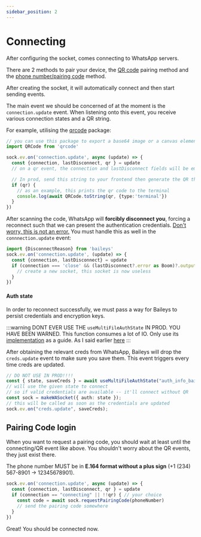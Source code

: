 ```yaml
---
sidebar_position: 2
---
```


# Connecting

After configuring the socket, comes connecting to WhatsApp servers.

There are 2 methods to pair your device, the [QR code](https://faq.whatsapp.com/1317564962315842) pairing method and the [phone number/pairing code](https://faq.whatsapp.com/1324084875126592) method.

After creating the socket, it will automatically connect and then start sending events.

The main event we should be concerned of at the moment is the `connection.update` event.
When listening onto this event, you receive various connection states and a QR string.

For example, utilising the [qrcode](https://www.npmjs.com/package/qrcode) package:
```ts
// you can use this package to export a base64 image or a canvas element.
import QRCode from 'qrcode'

sock.ev.on('connection.update', async (update) => {
  const {connection, lastDisconnect, qr } = update
  // on a qr event, the connection and lastDisconnect fields will be empty

  // In prod, send this string to your frontend then generate the QR there
  if (qr) {
    // as an example, this prints the qr code to the terminal
    console.log(await QRCode.toString(qr, {type:'terminal'})
  }
})
```

After scanning the code, WhatsApp will **forcibly disconnect you**, forcing a reconnect such that we can present the authentication credentials.
<u>Don't worry, this is not an error.</u>
You must handle this as well in the `connnection.update` event:
```ts
import {DisconnectReason} from 'baileys'
sock.ev.on('connection.update', (update) => {
  const {connection, lastDisconnect} = update
  if (connection === 'close' && (lastDisconnect?.error as Boom)?.output?.statusCode === DisconnectReason.restartRequired) {
    // create a new socket, this socket is now useless
  }
})
```

#### Auth state
In order to reconnect successfully, we must pass a way for Baileys to persist credentials and encryption keys.

:::warning
DONT EVER USE THE `useMultiFileAuthState` IN PROD. YOU HAVE BEEN WARNED.
This function consumes a lot of IO. Only use its [implementation](https://github.com/WhiskeySockets/Baileys/tree/main/src/Utils/useMultiFileAuthState.ts) as a guide.
As I said earlier [here](./configuration#auth)
:::

After obtaining the relevant creds from WhatsApp, Baileys will drop the `creds.update` event to make sure you save them. This event triggers every time creds are updated.
```ts
// DO NOT USE IN PROD!!!!
const { state, saveCreds } = await useMultiFileAuthState("auth_info_baileys");
// will use the given state to connect
// so if valid credentials are available -- it'll connect without QR
const sock = makeWASocket({ auth: state });
// this will be called as soon as the credentials are updated
sock.ev.on("creds.update", saveCreds);
```


## Pairing Code login
When you want to request a pairing code, you should wait at least until the connecting/QR event like above.
You shouldn't worry about the QR events, they just exist there.

The phone number MUST be in **E.164 format without a plus sign** (+1 (234) 567-8901 -> 12345678901).
```ts
sock.ev.on('connection.update', async (update) => {
  const {connection, lastDisconnect, qr } = update
  if (connection == "connecting" || !!qr) { // your choice
    const code = await sock.requestPairingCode(phoneNumber)
    // send the pairing code somewhere
  }
})
```

Great! You should be connected now.
